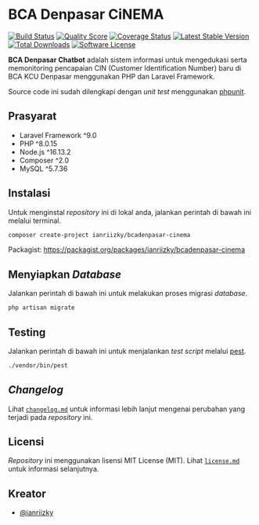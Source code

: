 # BCA Denpasar CiNEMA

[![Build Status](https://github.com/ianriizky/bcadenpasar-cinema/actions/workflows/test.yml/badge.svg)](https://github.com/ianriizky/bcadenpasar-cinema/actions)
[![Quality Score](https://img.shields.io/scrutinizer/g/ianriizky/bcadenpasar-cinema.svg?style=flat)](https://scrutinizer-ci.com/g/ianriizky/bcadenpasar-cinema)
[![Coverage Status](https://coveralls.io/repos/github/ianriizky/bcadenpasar-cinema/badge.svg)](https://coveralls.io/github/ianriizky/bcadenpasar-cinema)
[![Latest Stable Version](https://poser.pugx.org/ianriizky/bcadenpasar-cinema/v/stable.svg)](https://packagist.org/packages/ianriizky/bcadenpasar-cinema)
[![Total Downloads](https://poser.pugx.org/ianriizky/bcadenpasar-cinema/d/total.svg)](https://packagist.org/packages/ianriizky/bcadenpasar-cinema)
[![Software License](https://poser.pugx.org/ianriizky/bcadenpasar-cinema/license.svg)](https://packagist.org/packages/ianriizky/bcadenpasar-cinema)

**BCA Denpasar Chatbot** adalah sistem informasi untuk mengedukasi serta memonitoring pencapaian CIN (Customer Identification Number) baru di BCA KCU Denpasar menggunakan PHP dan Laravel Framework.

Source code ini sudah dilengkapi dengan *unit test* menggunakan [phpunit](https://phpunit.de).

## Prasyarat

- Laravel Framework ^9.0
- PHP ^8.0.15
- Node.js ^16.13.2
- Composer ^2.0
- MySQL ^5.7.36

## Instalasi

Untuk menginstal *repository* ini di lokal anda, jalankan perintah di bawah ini melalui terminal.

```bash
composer create-project ianriizky/bcadenpasar-cinema
```

Packagist: https://packagist.org/packages/ianriizky/bcadenpasar-cinema

## Menyiapkan *Database*
Jalankan perintah di bawah ini untuk melakukan proses migrasi *database*.

```bash
php artisan migrate
```

## Testing

Jalankan perintah di bawah ini untuk menjalankan *test script* melalui [pest](https://pestphp.com/).

```bash
./vendor/bin/pest
```

## *Changelog*

Lihat [`changelog.md`](CHANGELOG.md) untuk informasi lebih lanjut mengenai perubahan yang terjadi pada *repository* ini.

## Licensi

*Repository* ini menggunakan lisensi MIT License (MIT). Lihat [`license.md`](LICENSE.md) untuk informasi selanjutnya.

## Kreator

- [@ianriizky](https://github.com/ianriizky)
